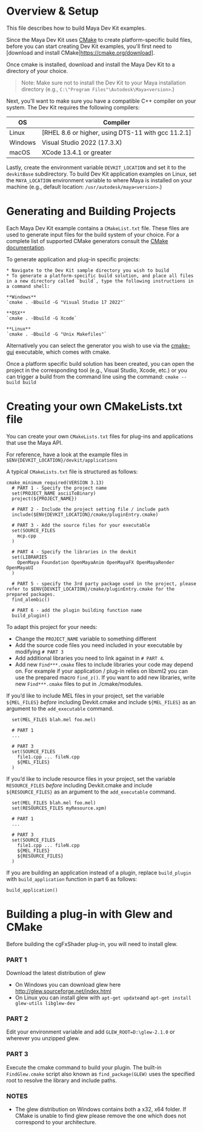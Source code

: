 ﻿# Overview & Setup
This file describes how to build Maya Dev Kit examples. 

Since the Maya Dev Kit uses [CMake](https://cmake.org) to create platform-specific build files, before you can start creating Dev Kit examples, you'll first need to [download and install CMake|https://cmake.org/download]. 

Once cmake is installed, download and install the Maya Dev Kit to a directory of your choice. 

> Note: Make sure not to install the Dev Kit to your Maya installation directory (e.g.,  `C:\"Program Files"\Autodesk\Maya<version>`.)

Next, you'll want to make sure you have a compatible C++ compiler on your system. The Dev Kit requires the following compilers:

| OS         | Compiler  |
|------------|------------|
| Linux      | [RHEL 8.6 or higher, using DTS-11 with gcc 11.2.1] |
| Windows    | Visual Studio 2022 (17.3.X) |
| macOS      | XCode 13.4.1 or greater |

Lastly, create the environment variable `DEVKIT_LOCATION` and set it to the `devkitBase` subdirectory. To build Dev Kit application examples on Linux, set the `MAYA_LOCATION` environment variable to where Maya is installed on your machine (e.g., default location: `/usr/autodesk/maya<version>`.)

# Generating and Building Projects
Each Maya Dev Kit example contains a `CMakeList.txt` file. These files are used to generate input files for the build system of your choice. For a complete list of supported CMake generators consult the [CMake documentation](https://cmake.org/cmake/help/v3.0/manual/cmake-generators.7.html). 

To generate application and plug-in specific projects:

	* Navigate to the Dev Kit sample directory you wish to build
	* To generate a platform-specific build solution, and place all files in a new directory called `build`, type the following instructions in a command shell:
	
	**Windows**
	`cmake . -Bbuild -G "Visual Studio 17 2022"`
	
	**OSX**
	`cmake . -Bbuild -G Xcode`
	
	**Linux**
	`cmake . -Bbuild -G "Unix Makefiles"`

Alternatively you can select the generator you wish to use via the [cmake-gui](https://cmake.org/runningcmake/) executable, which comes with cmake.

Once a platform specific build solution has been created, you can open the project in the corresponding tool (e.g., Visual Studio, Xcode, etc.) or you can trigger a build from the command line using the command:
 `cmake --build build`

# Creating your own CMakeLists.txt file
You can create your own `CMakeLists.txt` files for plug-ins and applications that use the Maya API.

For reference, have a look at the example files in `$ENV{DEVKIT_LOCATION}/devkit/applications`

A typical `CMakeLists.txt` file is structured as follows:
```
cmake_minimum_required(VERSION 3.13)
  # PART 1 - Specify the project name
  set(PROJECT_NAME asciiToBinary)
  project(${PROJECT_NAME})

  # PART 2 - Include the project setting file / include path
  include($ENV{DEVKIT_LOCATION}/cmake/pluginEntry.cmake)

  # PART 3 - Add the source files for your executable
  set(SOURCE_FILES
    mcp.cpp
  )
  
  # PART 4 - Specify the libraries in the devkit 
  set(LIBRARIES
    OpenMaya Foundation OpenMayaAnim OpenMayaFX OpenMayaRender OpenMayaUI
  )

  # PART 5 - specify the 3rd party package used in the project, please refer to $ENV{DEVKIT_LOCATION}/cmake/pluginEntry.cmake for the prepared packages.
  find_alembic()

  # PART 6 - add the plugin building function name 
  build_plugin()
```

To adapt this project for your needs:

* Change the `PROJECT_NAME` variable to something different
* Add the source code files you need included in your executable by modifying `# PART 3`
* Add additional libraries you need to link against in `# PART 4`.
* Add new `Find***.cmake` files to include libraries your code may  depend on. For example if your application / plug-in relies on libxml2 you can use the prepared macro `find_z()`. If you want to add new libraries, write new `Find***.cmake` files to put in ./cmake/modules.

If you’d like to include MEL files in your project, set the variable `${MEL_FILES}` _before_ including Devkit.cmake and include `${MEL_FILES}` as an argument to the `add_executable` command.

```
  set(MEL_FILES blah.mel foo.mel)

  # PART 1
  ...

  # PART 3
  set(SOURCE_FILES 
    file1.cpp ... fileN.cpp
    ${MEL_FILES}
  )
```

If you’d like to include resource files in your project, set the variable `RESOURCE_FILES` _before_ including Devkit.cmake and include `${RESOURCE_FILES}` as an argument to the `add_executable` command.

```
  set(MEL_FILES blah.mel foo.mel)
  set(RESOURCES_FILES myResource.xpm)

  # PART 1
  ...

  # PART 3
  set(SOURCE_FILES 
    file1.cpp ... fileN.cpp
    ${MEL_FILES}
    ${RESOURCE_FILES}
  )
```

If you are building an application instead of a plugin, replace `build_plugin` with `build_application` function in part 6 as follows:

```
build_application()
```

# Building a plug-in with Glew and CMake

Before building the cgFxShader plug-in, you will need to install glew. 

  ### PART 1
  Download the latest distribution of glew
  * On Windows you can download glew here http://glew.sourceforge.net/index.html
  * On Linux you can install glew with `apt-get update`and `apt-get install glew-utils libglew-dev`
  ### PART 2
  Edit your environment variable and add `GLEW_ROOT=D:\glew-2.1.0` or wherever you unzipped glew.
  ### PART 3
Execute the cmake command to build your plugin. The built-in `FindGlew.cmake` script also known as `find_package(GLEW)` uses the specified root to resolve the library and include paths.
### NOTES
  * The glew distribution on Windows contains both a x32, x64 folder. If CMake is unable to find glew please remove the one which does not correspond to your architecture.
